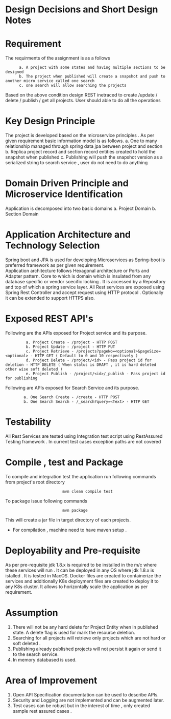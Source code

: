 # Design Decisions and Short Design Notes

# Requirement

The requirments of the assignment is as a follows

          a. A project with some states and having multiple sections to be designed
          b. The project when published will create a snapshot and push to another micro service called one search 
          c. one search will allow searching the projects
 Based on the above condition design REST inetraced to create /update / delete / publish / get all projects. User should able to do all the operations 
 
 # Key Design Principle 
 
 The project is developed based on the microservice principles .  As per given requirement basic information model is as follows.
          a. One to many relationship managed through spring data jpa between project and section
          b. Replica project record and section record entities created to hold the snapshot when published
          c. Publishing will push the snapshot version as a serialized string to search service , user do not need to do anything 
 
 # Domain Driven Principle and Microservice Identification 
 
 Application is decomposed into two basic domains 
            a. Project Domain 
            b. Section Domain 
            
 
 # Application Architecture  and Technology Selection
 
 Spring boot and JPA is used for developing Microservices as Spring-boot is preferred framework as per given requirement.  
 Application architecture follows Hexagonal architecture or Ports and Adapter pattern. Core to which is domain which is insulated from 
 any database specific or vendor soecific locking . It is accessed by a Repository and top of which a spring service layer. 
 All Rest services are exposed using Spring Rest Controller and accept request using HTTP protocol . Optionally it can be extended to  support HTTPS also. 
 
 
 # Exposed REST API's
 
 Following are the APIs exposed for Project service and its purpose.
 
             a. Project Create - /project - HTTP POST
             b. Project Update - /project - HTTP PUT
             c. Project Retrieve - /projects?pageNo=<optional>&pageSize=<optional> - HTTP GET ( Default to 0 and 10 respectively )
             d. Project Delete - /project/<id> - Pass project id for deletion - HTTP DELETE ( When status is DRAFT , it is hard deleted other wise soft deleted )
             e. Project Publish - /project/<id>/_publish - Pass project id for publishing 
 
 
 Following are APIs exposed for Search Service and its purpose.
            
            a. One Search Create - /create - HTTP POST
            b. One Search Search - /_search?query=<Text> - HTTP GET 
 
 
 
 # Testability 
 All Rest Services are tested using Integration test script using RestAssured Testing framework . In current test cases exception paths are not covered
 
 # Compile , test and Package 
 
 To compile and integration test the application run following commands from project's root directory 
 
                             mvn clean compile test
                             
  To package issue following commands
  
                             mvn package
                             
   This will create a jar file in target directory of each projects.
   
 * For compilation , machine need to have maven setup .                            
 
 # Deployability and Pre-requisite 
 
 As per pre-requisite jdk 1.8.x is required to be installed in the m/c where these services will run .
 It can be deployed in any OS where jdk 1.8.x is istalled . It is tested in MacOS. 
 Docker files are created to containerize the services and additionally K8s deployment files are created to deploy it to any K8s cluster.
 It allows to horizontally scale the application as per requirement.
 
 # Assumption
 1. There will not be any hard delete for Project Entity when in published state. A delete flag is used for mark the resource deletion.
 2. Searching for all projects will retrieve only projects which are not hard or soft deleted .
 3. Publishing already published projects will not persist it again or send it to the search service. 
 4. In memory databased is used.
 
 
 # Area of Improvement
1.  Open API Specification documentation can be used to describe APIs.
2.  Security and Logging are not implemented and can be augmented later. 
3.  Test cases can be robust but in the interest of time , only created sample rest assured cases .
